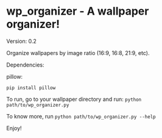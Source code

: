# wp_organizer - A wallpaper organizer!

Version: 0.2

Organize wallpapers by image ratio (16:9, 16:8, 21:9, etc).

Dependencies:

pillow: 

`pip install pillow`

To run, go to your wallpaper directory and run: `python path/to/wp_organizer.py`

To know more, run `python path/to/wp_organizer.py --help`

Enjoy!
